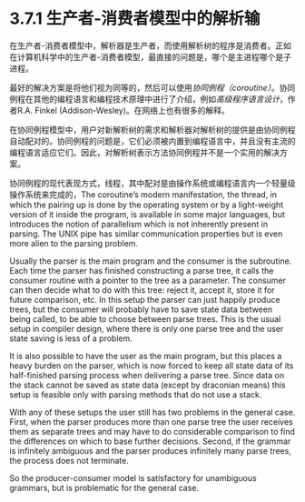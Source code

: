 # 3.7.1 生产者-消费者模型中的解析输

在生产者-消费者模型中，解析器是生产者，而使用解析树的程序是消费者。正如在计算机科学中的生产者-消费者模型，最直接的问题是，哪个是主进程哪个是子进程。

最好的解决方案是将他们视为同等的，然后可以使用*协同例程（coroutine）*。协同例程在其他的编程语言和编程技术原理中进行了介绍，例如*高级程序语言设计*，作者R.A. Finkel (Addison-Wesley)。在网络上也有很多的解释。

在协同例程模型中，用户对新解析树的需求和解析器对解析树的提供是由协同例程自动配对的。协同例程的问题是，它们必须被内置到编程语言中，并且没有主流的编程语言适应它们。因此，对解析树表示方法协同例程并不是一个实用的解决方案。

协同例程的现代表现方式，线程，其中配对是由操作系统或编程语言内一个轻量级操作系统来完成的，The coroutine’s modern manifestation, the thread, in which the pairing up is done by the operating system or by a light-weight version of it inside the program, is available in some major languages, but introduces the notion of parallelism which is not inherently present in parsing. The UNIX pipe has similar communication properties but is even more alien to the parsing problem.

Usually the parser is the main program and the consumer is the subroutine. Each time the parser has finished constructing a parse tree, it calls the consumer routine with a pointer to the tree as a parameter. The consumer can then decide what to do with this tree: reject it, accept it, store it for future comparison, etc. In this setup the parser can just happily produce trees, but the consumer will probably have to save state data between being called, to be able to choose between parse trees. This is the usual setup in compiler design, where there is only one parse tree and the user state saving is less of a problem.

It is also possible to have the user as the main program, but this places a heavy burden on the parser, which is now forced to keep all state data of its half-finished parsing process when delivering a parse tree. Since data on the stack cannot be saved as state data (except by draconian means) this setup is feasible only with parsing methods that do not use a stack.

With any of these setups the user still has two problems in the general case. First, when the parser produces more than one parse tree the user receives them as separate trees and may have to do considerable comparison to find the differences on which to base further decisions. Second, if the grammar is infinitely ambiguous and the parser produces infinitely many parse trees, the process does not terminate.

So the producer-consumer model is satisfactory for unambiguous grammars, but is problematic for the general case.